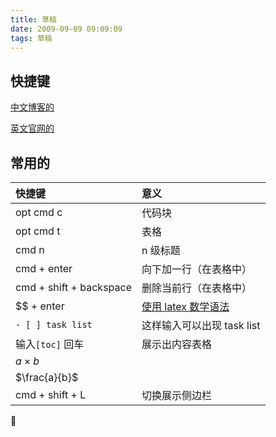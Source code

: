 ```yaml
---
title: 草稿
date: 2009-09-09 09:09:09
tags: 草稿
---
```


## 快捷键

[中文博客的](https://www.jianshu.com/p/cf83d2887ea1)

[英文官网的](https://support.typora.io/Shortcut-Keys/)

## 常用的



| 快捷键 | 意义 |
| :-- | :-- |
| opt cmd c | 代码块 |
| opt cmd t | 表格 |
| cmd n | n 级标题 |
| cmd + enter | 向下加一行（在表格中） |
| cmd + shift + backspace | 删除当前行（在表格中） |
| $$ + enter | [使用 latex 数学语法](https://support.typora.io/Math/) |
| `- [ ] task list` | 这样输入可以出现 task list |
| 输入`[toc]` 回车 | 展示出内容表格 |
| $a\times b$ |  |
| $\frac{a}{b}$ |  |
| cmd + shift + L | 切换展示侧边栏 |



